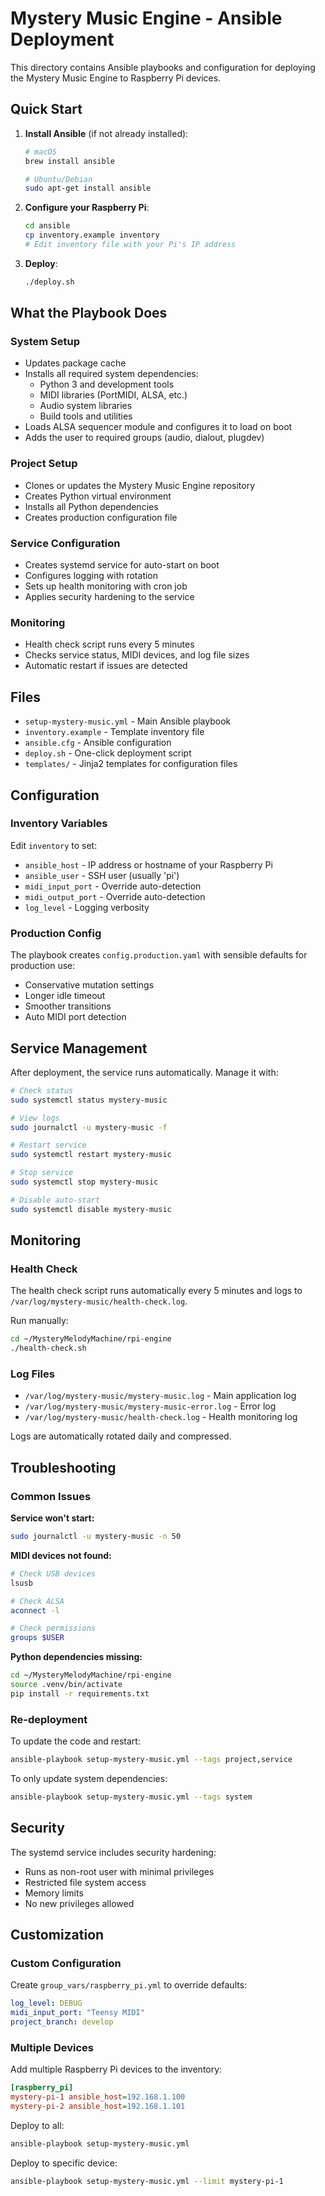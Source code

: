 # Mystery Music Engine - Ansible Deployment

This directory contains Ansible playbooks and configuration for deploying the Mystery Music Engine to Raspberry Pi devices.

## Quick Start

1. **Install Ansible** (if not already installed):
   ```bash
   # macOS
   brew install ansible
   
   # Ubuntu/Debian
   sudo apt-get install ansible
   ```

2. **Configure your Raspberry Pi**:
   ```bash
   cd ansible
   cp inventory.example inventory
   # Edit inventory file with your Pi's IP address
   ```

3. **Deploy**:
   ```bash
   ./deploy.sh
   ```

## What the Playbook Does

### System Setup
- Updates package cache
- Installs all required system dependencies:
  - Python 3 and development tools
  - MIDI libraries (PortMIDI, ALSA, etc.)
  - Audio system libraries
  - Build tools and utilities
- Loads ALSA sequencer module and configures it to load on boot
- Adds the user to required groups (audio, dialout, plugdev)

### Project Setup
- Clones or updates the Mystery Music Engine repository
- Creates Python virtual environment
- Installs all Python dependencies
- Creates production configuration file

### Service Configuration
- Creates systemd service for auto-start on boot
- Configures logging with rotation
- Sets up health monitoring with cron job
- Applies security hardening to the service

### Monitoring
- Health check script runs every 5 minutes
- Checks service status, MIDI devices, and log file sizes
- Automatic restart if issues are detected

## Files

- `setup-mystery-music.yml` - Main Ansible playbook
- `inventory.example` - Template inventory file
- `ansible.cfg` - Ansible configuration
- `deploy.sh` - One-click deployment script
- `templates/` - Jinja2 templates for configuration files

## Configuration

### Inventory Variables

Edit `inventory` to set:
- `ansible_host` - IP address or hostname of your Raspberry Pi
- `ansible_user` - SSH user (usually 'pi')
- `midi_input_port` - Override auto-detection
- `midi_output_port` - Override auto-detection
- `log_level` - Logging verbosity

### Production Config

The playbook creates `config.production.yaml` with sensible defaults for production use:
- Conservative mutation settings
- Longer idle timeout
- Smoother transitions
- Auto MIDI port detection

## Service Management

After deployment, the service runs automatically. Manage it with:

```bash
# Check status
sudo systemctl status mystery-music

# View logs
sudo journalctl -u mystery-music -f

# Restart service
sudo systemctl restart mystery-music

# Stop service
sudo systemctl stop mystery-music

# Disable auto-start
sudo systemctl disable mystery-music
```

## Monitoring

### Health Check
The health check script runs automatically every 5 minutes and logs to `/var/log/mystery-music/health-check.log`.

Run manually:
```bash
cd ~/MysteryMelodyMachine/rpi-engine
./health-check.sh
```

### Log Files
- `/var/log/mystery-music/mystery-music.log` - Main application log
- `/var/log/mystery-music/mystery-music-error.log` - Error log
- `/var/log/mystery-music/health-check.log` - Health monitoring log

Logs are automatically rotated daily and compressed.

## Troubleshooting

### Common Issues

**Service won't start:**
```bash
sudo journalctl -u mystery-music -n 50
```

**MIDI devices not found:**
```bash
# Check USB devices
lsusb

# Check ALSA
aconnect -l

# Check permissions
groups $USER
```

**Python dependencies missing:**
```bash
cd ~/MysteryMelodyMachine/rpi-engine
source .venv/bin/activate
pip install -r requirements.txt
```

### Re-deployment

To update the code and restart:
```bash
ansible-playbook setup-mystery-music.yml --tags project,service
```

To only update system dependencies:
```bash
ansible-playbook setup-mystery-music.yml --tags system
```

## Security

The systemd service includes security hardening:
- Runs as non-root user with minimal privileges
- Restricted file system access
- Memory limits
- No new privileges allowed

## Customization

### Custom Configuration
Create `group_vars/raspberry_pi.yml` to override defaults:
```yaml
log_level: DEBUG
midi_input_port: "Teensy MIDI"
project_branch: develop
```

### Multiple Devices
Add multiple Raspberry Pi devices to the inventory:
```ini
[raspberry_pi]
mystery-pi-1 ansible_host=192.168.1.100
mystery-pi-2 ansible_host=192.168.1.101
```

Deploy to all:
```bash
ansible-playbook setup-mystery-music.yml
```

Deploy to specific device:
```bash
ansible-playbook setup-mystery-music.yml --limit mystery-pi-1
```
